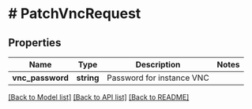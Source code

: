 # # PatchVncRequest

## Properties

Name | Type | Description | Notes
------------ | ------------- | ------------- | -------------
**vnc_password** | **string** | Password for instance VNC |

[[Back to Model list]](../../README.md#models) [[Back to API list]](../../README.md#endpoints) [[Back to README]](../../README.md)
